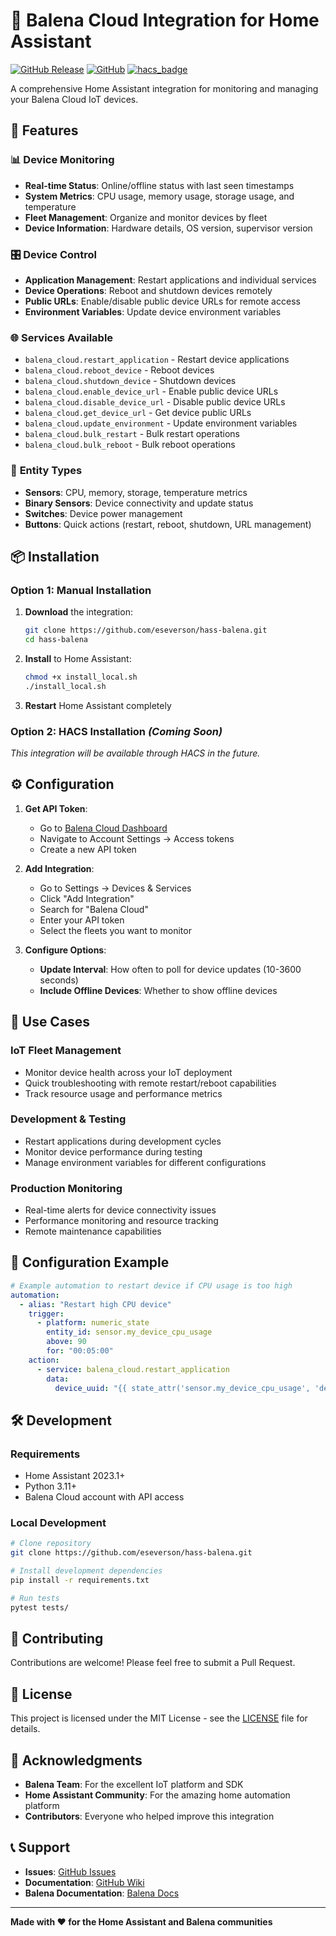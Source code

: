 # 🚀 Balena Cloud Integration for Home Assistant

[![GitHub Release](https://img.shields.io/github/release/eseverson/hass-balena.svg?style=flat-square)](https://github.com/eseverson/hass-balena/releases)
[![GitHub](https://img.shields.io/github/license/eseverson/hass-balena.svg?style=flat-square)](LICENSE)
[![hacs_badge](https://img.shields.io/badge/HACS-Custom-orange.svg?style=flat-square)](https://github.com/custom-components/hacs)

A comprehensive Home Assistant integration for monitoring and managing your Balena Cloud IoT devices.

## 🔔 Features

### 📊 **Device Monitoring**
- **Real-time Status**: Online/offline status with last seen timestamps
- **System Metrics**: CPU usage, memory usage, storage usage, and temperature
- **Fleet Management**: Organize and monitor devices by fleet
- **Device Information**: Hardware details, OS version, supervisor version

### 🎛️ **Device Control**
- **Application Management**: Restart applications and individual services
- **Device Operations**: Reboot and shutdown devices remotely
- **Public URLs**: Enable/disable public device URLs for remote access
- **Environment Variables**: Update device environment variables

### 🌐 **Services Available**
- `balena_cloud.restart_application` - Restart device applications
- `balena_cloud.reboot_device` - Reboot devices
- `balena_cloud.shutdown_device` - Shutdown devices
- `balena_cloud.enable_device_url` - Enable public device URLs
- `balena_cloud.disable_device_url` - Disable public device URLs
- `balena_cloud.get_device_url` - Get device public URLs
- `balena_cloud.update_environment` - Update environment variables
- `balena_cloud.bulk_restart` - Bulk restart operations
- `balena_cloud.bulk_reboot` - Bulk reboot operations

### 📱 **Entity Types**
- **Sensors**: CPU, memory, storage, temperature metrics
- **Binary Sensors**: Device connectivity and update status
- **Switches**: Device power management
- **Buttons**: Quick actions (restart, reboot, shutdown, URL management)


## 📦 Installation

### **Option 1: Manual Installation**

1. **Download** the integration:
   ```bash
   git clone https://github.com/eseverson/hass-balena.git
   cd hass-balena
   ```

2. **Install** to Home Assistant:
   ```bash
   chmod +x install_local.sh
   ./install_local.sh
   ```

3. **Restart** Home Assistant completely

### **Option 2: HACS Installation** *(Coming Soon)*

*This integration will be available through HACS in the future.*

## ⚙️ Configuration

1. **Get API Token**:
   - Go to [Balena Cloud Dashboard](https://dashboard.balena-cloud.com/)
   - Navigate to Account Settings → Access tokens
   - Create a new API token

2. **Add Integration**:
   - Go to Settings → Devices & Services
   - Click "Add Integration"
   - Search for "Balena Cloud"
   - Enter your API token
   - Select the fleets you want to monitor

3. **Configure Options**:
   - **Update Interval**: How often to poll for device updates (10-3600 seconds)
   - **Include Offline Devices**: Whether to show offline devices

## 🎯 Use Cases

### **IoT Fleet Management**
- Monitor device health across your IoT deployment
- Quick troubleshooting with remote restart/reboot capabilities
- Track resource usage and performance metrics

### **Development & Testing**
- Restart applications during development cycles
- Monitor device performance during testing
- Manage environment variables for different configurations

### **Production Monitoring**
- Real-time alerts for device connectivity issues
- Performance monitoring and resource tracking
- Remote maintenance capabilities

## 🔧 Configuration Example

```yaml
# Example automation to restart device if CPU usage is too high
automation:
  - alias: "Restart high CPU device"
    trigger:
      - platform: numeric_state
        entity_id: sensor.my_device_cpu_usage
        above: 90
        for: "00:05:00"
    action:
      - service: balena_cloud.restart_application
        data:
          device_uuid: "{{ state_attr('sensor.my_device_cpu_usage', 'device_uuid') }}"
```

## 🛠️ Development

### **Requirements**
- Home Assistant 2023.1+
- Python 3.11+
- Balena Cloud account with API access

### **Local Development**
```bash
# Clone repository
git clone https://github.com/eseverson/hass-balena.git

# Install development dependencies
pip install -r requirements.txt

# Run tests
pytest tests/
```


## 🤝 Contributing

Contributions are welcome! Please feel free to submit a Pull Request.

## 📄 License

This project is licensed under the MIT License - see the [LICENSE](LICENSE) file for details.

## 🙏 Acknowledgments

- **Balena Team**: For the excellent IoT platform and SDK
- **Home Assistant Community**: For the amazing home automation platform
- **Contributors**: Everyone who helped improve this integration

## 📞 Support

- **Issues**: [GitHub Issues](https://github.com/eseverson/hass-balena/issues)
- **Documentation**: [GitHub Wiki](https://github.com/eseverson/hass-balena/wiki)
- **Balena Documentation**: [Balena Docs](https://www.balena.io/docs/)

---

**Made with ❤️ for the Home Assistant and Balena communities**